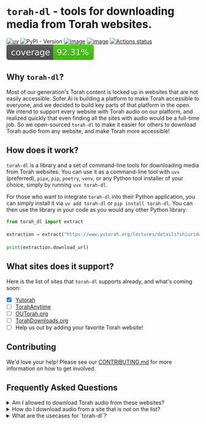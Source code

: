 <!--intro-start-->
# `torah-dl` - tools for downloading media from Torah websites.
[![uv](https://img.shields.io/endpoint?url=https://raw.githubusercontent.com/astral-sh/uv/main/assets/badge/v0.json)](https://github.com/astral-sh/uv)
![PyPI - Version](https://img.shields.io/pypi/v/torah-dl)
[![image](https://img.shields.io/pypi/pyversions/torah-dl.svg)](https://pypi.python.org/pypi/torah-dl)
[![image](https://img.shields.io/pypi/l/torah-dl.svg)](https://pypi.python.org/pypi/torah-dl)
[![Actions status](https://github.com/soferai/torah-dl/actions/workflows/workflow.yml/badge.svg)](https://github.com/soferai/torah-dl/actions)
[![Coverage Status](./docs/assets/coverage.svg)](https://soferai.github.io/torah-dl/)

## Why `torah-dl`?
Most of our generation's Torah content is locked up in websites that are not easily accessible. Sofer.Ai is building a platform to make Torah accessible to everyone, and we decided to build key parts of that platform in the open. We intend to support every website with Torah audio on our platform, and realized quickly that even finding all the sites with audio would be a full-time job. So we open-sourced `torah-dl` to make it easier for others to download Torah audio from any website, and make Torah more accessible!

## How does it work?
`torah-dl` is a library and a set of command-line tools for downloading media from Torah websites. You can use it as a command-line tool with `uvx` (preferred), `pipx`, `pip`, `poetry`, `venv`, or any Python tool installer of your choice, simply by running `uvx torah-dl`.

For those who want to integrate `torah-dl` into their Python application, you can simply install it via `uv add torah-dl` or `pip install torah-dl`. You can then use the library in your code as you would any other Python library:

```python
from torah_dl import extract

extraction = extract("https://www.yutorah.org/lectures/details?shiurid=1117416")

print(extraction.download_url)
```
## What sites does it support?
Here is the list of sites that `torah-dl` supports already, and what's coming soon:

- [x] [Yutorah](https://www.yutorah.org)
- [ ] [TorahAnytime](https://www.torahanytime.com)
- [ ] [OUTorah.org](https://www.outorah.org)
- [ ] [TorahDownloads.org](https://www.torahdownloads.org)
- [ ] Help us out by adding your favorite Torah website!

## Contributing
We'd love your help! Please see our [CONTRIBUTING.md](CONTRIBUTING.md) for more information on how to get involved.

## Frequently Asked Questions
<details>

<summary>Am I allowed to download Torah audio from these websites?</summary>

### You are responsible for ensuring that you follow all Terms of Service agreements, Copyright agreements, and other legal agreements with these websites.
 TODO: get a lawyer to review this.
</details>

<details>
<summary>How do I download audio from a site that is not on the list?</summary>

### We'd love your help! Please see our [CONTRIBUTING.md](docs/CONTRIBUTING.md) for more information on how to get involved.
</details>

<details>
<summary>What are the usecases for `torah-dl`?</summary>

Allowing transcription services to make Torah more accessible 😉

Other uses include downloading Torah audio for offline listening, or for use in Torah study tools, or for training AI models to understand Torah, or for other purposes (please see question above about permissions).
</details>
<!--intro-end-->
